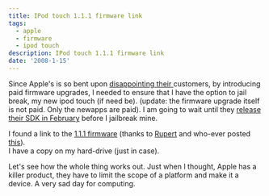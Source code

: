 ```yaml
---
title: IPod touch 1.1.1 firmware link
tags:
  - apple
  - firmware
  - ipod touch
description: IPod touch 1.1.1 firmware link
date: '2008-1-15'
---
```


Since Apple's is so bent upon [disappointing ][0][their ][1]customers, by introducing paid firmware upgrades, I needed to ensure that I have the option to jail break, my new ipod touch (if need be). (update: the firmware upgrade itself is not paid. Only the newapps are paid). I am going to wait until they [release their SDK in February][2] before I jailbreak mine.

I found a link to the [1.1.1 firmware][3] (thanks to [Rupert][4] and who-ever posted [this][5]).  
I have a copy on my hard-drive (just in case).

Let's see how the whole thing works out. Just when I thought, Apple has a killer product, they have to limit the scope of a platform and make it a device. A very sad day for computing.


[0]: http://news.google.com/news/url?sa=t&ct=:ePkh8BM9g5ucBze5BG5yqhADkgWZeQBzjQYG/0-1&fp=478d8859dc34a86c&ei=vFuNR_i1EoOErQPTnYCHAg&url=http%3A//lifehacker.com/345114/iphone-ipod-touch-firmware-update-adds-faux%2bgps-multi%2bsms-and-more&cid=1126385834&sig2=kF9GGYFfNYp9px-jCahoww
[1]: http://www.google.com/url?sa=t&ct=res&cd=1&url=http%3A%2F%2Fwww.apple.com%2Fhotnews%2Fopeniphoneletter%2F&ei=-VuNR_LbH5vCgAP97MXfBg&usg=AFQjCNFD-104d-f8j6eMkH4FtIXQnPei7w&sig2=47vb7ATncfgGpDWP79PQgA
[2]: http://www.google.com/url?sa=t&ct=res&cd=3&url=http%3A%2F%2Fwww.tuaw.com%2F2007%2F10%2F17%2Fapple-we-plan-to-have-an-iphone-sdk-in-developers-hands-in-fe%2F&ei=b1yNR-yLLYuQgwPzybHfBg&usg=AFQjCNEU4lvFx4EHi5SZE2s06qT7lNiBGg&sig2=Wi1NE6pO4ZjVXzyIje6FAw
[3]: http://appldnld.apple.com.edgesuite.net/content.info.apple.com/iPod/SBML/osx/bundles/061-3932.20070927.p23dD/iPod1,1_1.1.1_3A110a_Restore.ipsw
[4]: http://rupertgee.wordpress.com/2007/12/02/downgraderestore-ipod-touch-firmware-to-version-111-using-os-x/
[5]: http://forums.hardwarezone.com/showpost.php?p=26755502&postcount=40